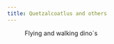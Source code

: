 ```yaml
---
title: Quetzalcoatlus and others
---
```

<figure class="bleed lg:split-aside-left">
<figcaption>Flying and walking dino´s</figcaption>
<img src="/img/emil-drawing/IMG_1347.jpg" " alt="">
</figure>